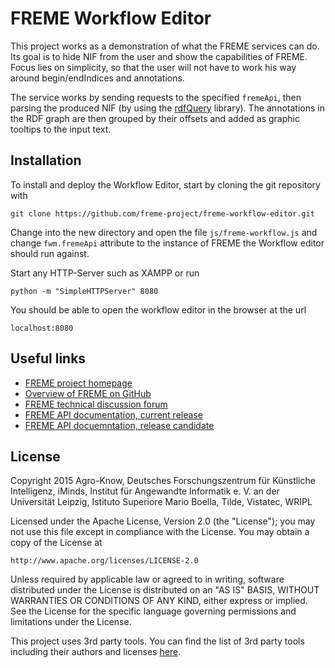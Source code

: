 # FREME Workflow Editor

This project works as a demonstration of what the FREME services can do.
Its goal is to hide NIF from the user and show the capabilities of FREME.
Focus lies on simplicity, so that the user will not have to work his way around
begin/endIndices and annotations.

The service works by sending requests to the specified `fremeApi`, then parsing the
produced NIF (by using the [rdfQuery](https://code.google.com/archive/p/rdfquery/) library).
The annotations in the RDF graph are then grouped by their offsets and added as graphic tooltips to the input text.

## Installation

To install and deploy the Workflow Editor, start by cloning the git repository with 

`git clone https://github.com/freme-project/freme-workflow-editor.git`

Change into the new directory and open the file `js/freme-workflow.js` and change `fwm.fremeApi` attribute 
to the instance of FREME the Workflow editor should run against.

Start any HTTP-Server such as XAMPP or run

`python -m "SimpleHTTPServer" 8080`

You should be able to open the workflow editor in the browser at the url

`localhost:8080`

## Useful links

* [FREME project homepage](http://freme-project.eu)
* [Overview of FREME on GitHub](https://github.com/freme-project/technical-discussion/wiki/FREME-on-GitHub)
* [FREME technical discussion forum](https://github.com/freme-project/technical-discussion/issues)
* [FREME API documentation, current release](http://api.freme-project.eu/doc/current)
* [FREME API docuemntation, release candidate](http://api-dev.freme-project.eu/doc)

## License

Copyright 2015  Agro-Know, Deutsches Forschungszentrum für Künstliche Intelligenz, iMinds, 
Institut für Angewandte Informatik e. V. an der Universität Leipzig, 
Istituto Superiore Mario Boella, Tilde, Vistatec, WRIPL

Licensed under the Apache License, Version 2.0 (the "License");
you may not use this file except in compliance with the License.
You may obtain a copy of the License at

    http://www.apache.org/licenses/LICENSE-2.0

Unless required by applicable law or agreed to in writing, software
distributed under the License is distributed on an "AS IS" BASIS,
WITHOUT WARRANTIES OR CONDITIONS OF ANY KIND, either express or implied.
See the License for the specific language governing permissions and
limitations under the License.

This project uses 3rd party tools. You can find the list of 3rd party tools including their authors and licenses [here](LICENSE-3RD-PARTY).


